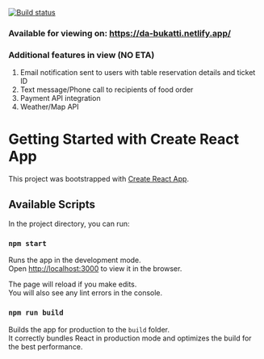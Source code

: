 [![Build status](https://dev.azure.com/ReactOnAzDevOps/first-react-devops-proj/_apis/build/status/first-react-devops-proj-CI)](https://dev.azure.com/ReactOnAzDevOps/first-react-devops-proj/_build/latest?definitionId=1)

### Available for viewing on: https://da-bukatti.netlify.app/ 

### Additional features in view (NO ETA)

1. Email notification sent to users with table reservation details and ticket ID
2. Text message/Phone call to recipients of food order
3. Payment API integration
4. Weather/Map API

# Getting Started with Create React App

This project was bootstrapped with [Create React App](https://github.com/facebook/create-react-app).

## Available Scripts

In the project directory, you can run:

### `npm start`

Runs the app in the development mode.\
Open [http://localhost:3000](http://localhost:3000) to view it in the browser.

The page will reload if you make edits.\
You will also see any lint errors in the console.

### `npm run build`

Builds the app for production to the `build` folder.\
It correctly bundles React in production mode and optimizes the build for the best performance.


